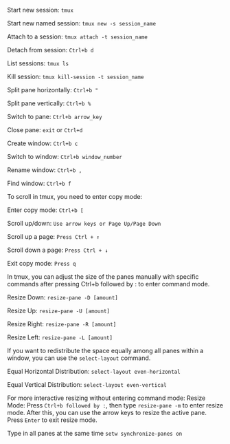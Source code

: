 Start new session: `tmux`

Start new named session: `tmux new -s session_name`

Attach to a session: `tmux attach -t session_name`

Detach from session: `Ctrl+b d`

List sessions: `tmux ls`

Kill session: `tmux kill-session -t session_name`

Split pane horizontally: `Ctrl+b "`

Split pane vertically: `Ctrl+b %`

Switch to pane: `Ctrl+b arrow_key`

Close pane: `exit` or `Ctrl+d`

Create window: `Ctrl+b c`

Switch to window: `Ctrl+b window_number`

Rename window: `Ctrl+b ,`

Find window: `Ctrl+b f`


To scroll in tmux, you need to enter copy mode:

Enter copy mode: `Ctrl+b [`

Scroll up/down: `Use arrow keys or Page Up/Page Down`

Scroll up a page: `Press Ctrl + ↑`

Scroll down a page: `Press Ctrl + ↓`

Exit copy mode: `Press q`

In tmux, you can adjust the size of the panes manually with specific commands after pressing Ctrl+b followed by : to enter command mode.

Resize Down: `resize-pane -D [amount]`

Resize Up: `resize-pane -U [amount]`

Resize Right: `resize-pane -R [amount]`

Resize Left: `resize-pane -L [amount]`

If you want to redistribute the space equally among all panes within a window, you can use the `select-layout` command.

Equal Horizontal Distribution: `select-layout even-horizontal`

Equal Vertical Distribution: `select-layout even-vertical`

For more interactive resizing without entering command mode:
Resize Mode: Press `Ctrl+b followed by :`, then type `resize-pane -m` to enter resize mode. After this, you can use the arrow keys to resize the active pane. Press `Enter` to exit resize mode.

Type in all panes at the same time `setw synchronize-panes on`
